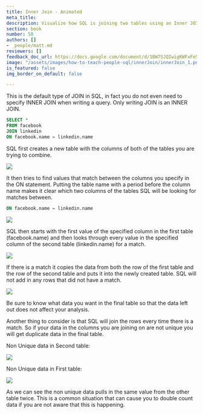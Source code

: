 ```yaml
---
title: Inner Join - Animated
meta_title: 
description: Visualize how SQL is joining two tables using an Inner JOIN
section: book
number: 50
authors: []
- _people/matt.md
reviewers: [] 
feedback_doc_url: https://docs.google.com/document/d/1BW7SJQIwigKWFxFe9mf17GCimXZOPKgigRELKteosVE/edit?usp=sharing
image: "/assets/images/how-to-teach-people-sql/innerJoin/innerJoin_1.png"
is_featured: false
img_border_on_default: false

---
```

This is the default type of JOIN in SQL, in fact you do not even need to specify INNER JOIN when writing a query. Only writing JOIN is an INNER JOIN.

```sql
SELECT *
FROM facebook
JOIN linkedin
ON facebook.name = linkedin.name
```

SQL first creates a new table with the columns of both of the tables you are trying to combine.

![](/assets/images/how-to-teach-people-sql/innerJoin/innerJoin_1.png)

It then tries to find values that match between the columns you specify in the ON statement. Putting the table name with a period before the column name makes it clear which two columns of the tables SQL will be looking for matches between.

```sql
ON facebook.name = linkedin.name
```

![](/assets/images/how-to-teach-people-sql/innerJoin/innerJoin_2.jpeg)

SQL then starts with the first value of the specified column in the first table (facebook.name) and then looks through every value in the specified column of the second table (linkedin.name) for a match.

![](/assets/images/how-to-teach-people-sql/innerJoin/innerJoin_3.gif)

If there is a match it copies the data from both the row of the first table and the row of the second table and puts it into the newly created table. SQL will not add in any rows that did not have a match.

![](/assets/images/how-to-teach-people-sql/innerJoin/innerJoin_4.gif)

Be sure to know what data you want in the final table so that the data left out does not affect your analysis.

Another thing to consider is that SQL will join the rows every time there is a match. So if your data in the columns you are joining on are not unique you will get duplicate data in the final table.

Non Unique data in Second table:

![](/assets/images/how-to-teach-people-sql/innerJoin/innerJoin_5.gif)

Non Unique data in First table:

![](/assets/images/how-to-teach-people-sql/innerJoin/innerJoin_6.gif)

As we can see the non unique data pulls in the same value from the other table twice. This is a common situation that can cause you to double count data if you are not aware that this is happening.